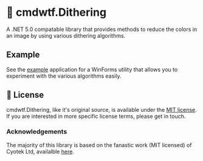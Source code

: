 # 🌈 cmdwtf.Dithering
A .NET 5.0 compatable library that provides methods to reduce the colors in an image by using various dithering algorithms.

## Example
See the [example](example) application for a WinForms utility that allows you to experiment with the various algorithms easily.

## 📝 License
cmdwtf.Dithering, like it's original source, is available under the [MIT license](LICENSE). If you are interested in more specific license terms, please get in touch.

### Acknowledgements
The majority of this library is based on the fanastic work (MIT licensed) of Cyotek Ltd, availalble [here](https://github.com/cyotek/Dithering).
